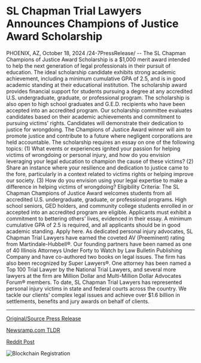 # SL Chapman Trial Lawyers Announces Champions of Justice Award Scholarship

PHOENIX, AZ, October 18, 2024 /24-7PressRelease/ -- The SL Chapman Champions of Justice Award Scholarship is a $1,000 merit award intended to help the next generation of legal professionals in their pursuit of education.  The ideal scholarship candidate exhibits strong academic achievement, including a minimum cumulative GPA of 2.5, and is in good academic standing at their educational institution. The scholarship award provides financial support for students pursuing a degree at any accredited U.S. undergraduate, graduate, or professional program. The scholarship is also open to high school graduates and G.E.D. recipients who have been accepted into an accredited program. Our scholarship committee evaluates candidates based on their academic achievements and commitment to pursuing victims' rights.  Candidates will demonstrate their dedication to justice for wrongdoing. The Champions of Justice Award winner will aim to promote justice and contribute to a future where negligent corporations are held accountable.  The scholarship requires an essay on one of the following topics:  (1) What events or experiences ignited your passion for helping victims of wrongdoing or personal injury, and how do you envision leveraging your legal education to champion the cause of these victims?  (2) Share an instance where your resilience and dedication to justice came to the fore, particularly in a context related to victims rights or helping improve our society.  (3) How do you envision using your legal expertise to make a difference in helping victims of wrongdoing?  Eligibility Criteria:  The SL Chapman Champions of Justice Award welcomes students from all accredited U.S. undergraduate, graduate, or professional programs. High school seniors, GED holders, and community college students enrolled in or accepted into an accredited program are eligible.  Applicants must exhibit a commitment to bettering others' lives, evidenced in their essay. A minimum cumulative GPA of 2.5 is required, and all applicants should be in good academic standing.  Apply here.  As dedicated personal injury advocates, SL Chapman Trial Lawyers have earned the coveted AV (Preeminent) rating from Martindale-Hubbell®. Our founding partners have been named as one of 40 Illinois Attorneys Under Forty to Watch by Law Bulletin Publishing Company and have co-authored two books on legal issues. The firm has also been recognized by Super Lawyers®. One attorney has been named a Top 100 Trial Lawyer by the National Trial Lawyers, and several more lawyers at the firm are Million Dollar and Multi-Million Dollar Advocates Forum® members.  To date, SL Chapman Trial Lawyers has represented personal injury victims in state and federal courts across the country. We tackle our clients' complex legal issues and achieve over $1.6 billion in settlements, benefits and jury awards on behalf of clients. 

---

[Original/Source Press Release](https://www.24-7pressrelease.com/press-release/515327/sl-chapman-trial-lawyers-announces-champions-of-justice-award-scholarship)
                    

[Newsramp.com TLDR](https://newsramp.com/curated-news/sl-chapman-champions-of-justice-award-scholarship-supporting-future-legal-professionals/efa9c97226cdca67f73e5c1374e032fb) 

 



[Reddit Post](https://www.reddit.com/r/AwardsAndRecognition/comments/1g6cc77/sl_chapman_champions_of_justice_award_scholarship/) 



![Blockchain Registration](https://cdn.newsramp.app/24-7PressRelease/qrcode/2410/18/fastIpXK.webp)
